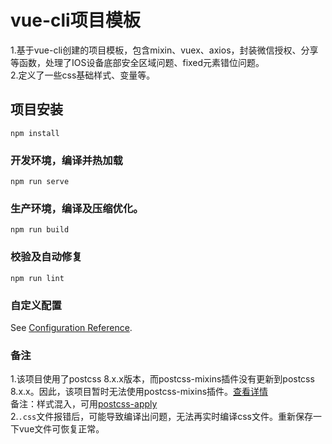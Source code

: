# vue-cli项目模板
1.基于vue-cli创建的项目模板，包含mixin、vuex、axios，封装微信授权、分享等函数，处理了IOS设备底部安全区域问题、fixed元素错位问题。  
2.定义了一些css基础样式、变量等。

## 项目安装
```
npm install
```

### 开发环境，编译并热加载
```
npm run serve
```

### 生产环境，编译及压缩优化。
```
npm run build
```

### 校验及自动修复
```
npm run lint
```

### 自定义配置
See [Configuration Reference](https://cli.vuejs.org/config/).

### 备注
1.该项目使用了postcss 8.x.x版本，而postcss-mixins插件没有更新到postcss 8.x.x。因此，该项目暂时无法使用postcss-mixins插件。[查看详情](https://github.com/postcss/postcss/wiki/PostCSS-8-for-end-users)  
备注：样式混入，可用[postcss-apply](https://www.npmjs.com/package/postcss-apply)  
2.`.css`文件报错后，可能导致编译出问题，无法再实时编译css文件。重新保存一下vue文件可恢复正常。
